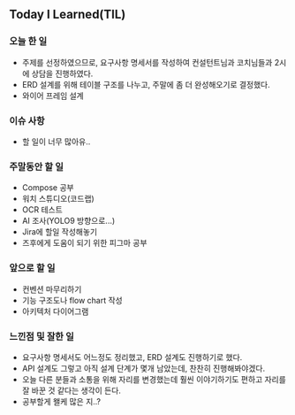

## Today I Learned(TIL)

### 오늘 한 일
- 주제를 선정하였으므로, 요구사항 명세서를 작성하여 컨설턴트님과 코치님들과 2시에 상담을 진행하였다.
- ERD 설계를 위해 테이블 구조를 나누고, 주말에 좀 더 완성해오기로 결정했다.
- 와이어 프레임 설계


### 이슈 사항
- 할 일이 너무 많아유..


### 주말동안 할 일
- Compose 공부
- 워치 스튜디오(코드랩)
- OCR 테스트
- AI 조사(YOLO9 방향으로...)
- Jira에 할일 작성해놓기
- 즈후에게 도움이 되기 위한 피그마 공부


### 앞으로 할 일
- 컨벤션 마무리하기
- 기능 구조도나 flow chart 작성
- 아키텍처 다이어그램


### 느낀점 및 잘한 일
- 요구사항 명세서도 어느정도 정리했고, ERD 설계도 진행하기로 했다.
- API 설계도 그렇고 아직 설계 단계가 몇개 남았는데, 찬찬히 진행해봐야겠다.
- 오늘 다른 분들과 소통을 위해 자리를 변경했는데 훨씬 이야기하기도 편하고 자리를 잘 바꾼 것 같다는 생각이 든다.
- 공부할게 왤케 많은 지..?




